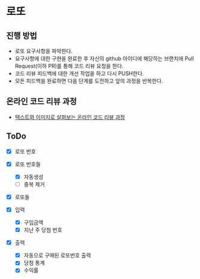 # 로또

## 진행 방법

* 로또 요구사항을 파악한다.
* 요구사항에 대한 구현을 완료한 후 자신의 github 아이디에 해당하는 브랜치에 Pull Request(이하 PR)를 통해 코드 리뷰 요청을 한다.
* 코드 리뷰 피드백에 대한 개선 작업을 하고 다시 PUSH한다.
* 모든 피드백을 완료하면 다음 단계를 도전하고 앞의 과정을 반복한다.

## 온라인 코드 리뷰 과정

* [텍스트와 이미지로 살펴보는 온라인 코드 리뷰 과정](https://github.com/next-step/nextstep-docs/tree/master/codereview)

## ToDo

- [x] 로또 번호
- [x] 로또 번호들
  - [x] 자동생성
  - [ ] 중복 제거
- [x] 로또들

- [x] 입력
  - [x] 구입금액
  - [x] 지난 주 당첨 번호

- [x] 출력
  - [x] 자동으로 구매된 로또번호 출력
  - [x] 당첨 통계
  - [x] 수익률
